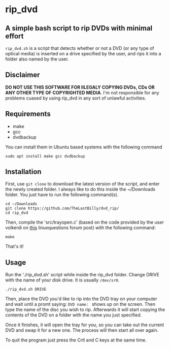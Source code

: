# rip_dvd
## A simple bash script to rip DVDs with minimal effort

`rip_dvd.sh` is a script that detects whether or not a DVD (or any type of optical media) is inserted 
on a drive specified by the user, and rips it into a folder also named by the user. 

## Disclaimer
**DO NOT USE THIS SOFTWARE FOR IILEGALY COPYING DVDs, CDs OR ANY OTHER TYPE OF COPYRIGHTED MEDIA**. I'm not
responsible for any problems cuased by using rip_dvd in any sort of unlawful activities.

## Requirements
* make
* gcc
* dvdbackup

You can install them in Ubuntu based systems with the following command

```
sudo apt install make gcc dvdbackup
```

## Installation
First, use `git clone` to download the latest version of the script, and enter the newly created folder.
I always like to do this inside the ~/Downloads folder. You just have to run the following command(s).

```
cd ~/Downloads
git clone https://github.com/TheLastBilly/dvd_rip/
cd rip_dvd
```

Then, compile the 'src/trayopen.c' (based on the code provided by the user volkerdi on [this](https://www.linuxquestions.org/questions/slackware-14/detect-cd-tray-status-4175450610/) linuxquestions
forum post) with the following command:

```
make
```

That's it!

## Usage
Run the './rip_dvd.sh' script while inside the rip_dvd folder. Change DRIVE with the name of your disk
drive. It is usually `/dev/sr0`.

```
./rip_dvd.sh DRIVE
```

Then, place the DVD you'd like to rip into the DVD tray on your computer and wait until a promt saying:
`DVD name: ` shows up on the screen. Then type the name of the disc you wish to rip. Afterwards it will
start copying the contents of the DVD on a folder with the name you just specified.

Once it finishes, it will open the tray for you, so you can take out the current DVD and swap it for a
new one. The process will then start all over again.

To quit the program just press the Crtl and C keys at the same time.
